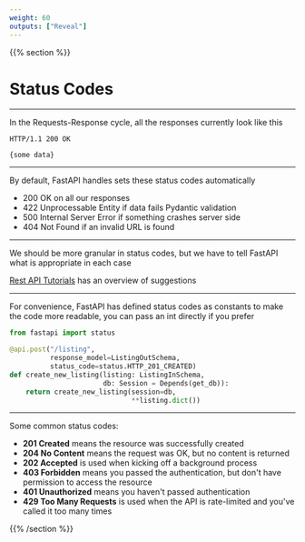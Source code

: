 ```yaml
---
weight: 60
outputs: ["Reveal"]
---
```


{{% section %}}

# Status Codes

---

In the Requests-Response cycle, all the responses currently look like this

```https
HTTP/1.1 200 OK

{some data}
```

---

By default, FastAPI handles sets these status codes automatically

- 200 OK on all our responses
- 422 Unprocessable Entity if data fails Pydantic validation
- 500 Internal Server Error if something crashes server side
- 404 Not Found if an invalid URL is found

---

We should be more granular in status codes, but we have to tell FastAPI what is appropriate in each case

[Rest API Tutorials](https://www.restapitutorial.com/httpstatuscodes.html) has an overview of suggestions

---

For convenience, FastAPI has defined status codes as constants to make the code more readable, you can pass an int directly if you prefer

```python
from fastapi import status

@api.post("/listing", 
          response_model=ListingOutSchema, 
          status_code=status.HTTP_201_CREATED)
def create_new_listing(listing: ListingInSchema, 
                       db: Session = Depends(get_db)):
    return create_new_listing(session=db,
                              **listing.dict())
```

---

Some common status codes:

- **201 Created** means the resource was successfully created
- **204 No Content** means the request was OK, but no content is returned
- **202 Accepted** is used when kicking off a background process
- **403 Forbidden** means you passed the authentication, but don't have permission to access the resource
- **401 Unauthorized** means you haven't passed authentication
- **429 Too Many Requests** is used when the API is rate-limited and you've called it too many times

{{% /section %}}